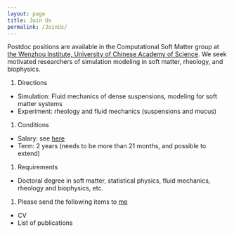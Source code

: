 ```yaml
---
layout: page
title: Join Us
permalink: /JoinUs/
---
```


Postdoc positions are available in the Computational Soft Matter group at [the Wenzhou Institute, University of Chinese Academy of Science](http://www.wiucas.ac.cn). We seek motivated researchers of simulation modeling in soft matter, rheology, and biophysics.
1. Directions
- Simulation: Fluid mechanics of dense suspensions, modeling for soft matter systems 
- Experiment: rheology and fluid mechanics (suspensions and mucus)
1. Conditions
- Salary: see [here](http://www.wiucas.ac.cn/hr/2021/272.html)
- Term: 2 years (needs to be more than 21 months, and possible to extend)
1. Requirements
- Doctoral degree in soft matter, statistical physics, fluid mechanics, rheology and biophysics, etc.
1. Please send the following items to [me](mailto:seto@wiucas.ac.cn) 
- CV 
- List of publications

